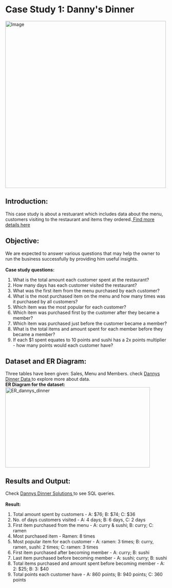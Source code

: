 # Case Study 1: Danny's Dinner
<img width="500" height="520" alt="Image" src="https://github.com/palak-kaur-sodhi/SQL-Challenges/assets/128562893/1b316671-b29a-4d06-8086-720973a93443">

## Introduction:
This case study is about a restuarant which includes data about the menu, customers visiting to the restaurant and items they ordered.<a href="https://8weeksqlchallenge.com/case-study-1/"> Find more details here </a>

## Objective:
We are expected to answer various questions that may help the owner to run the business successfully by providing him useful insights.
<br><br><b> Case study questions: </b> 
1. What is the total amount each customer spent at the restaurant?
2. How many days has each customer visited the restaurant?
3. What was the first item from the menu purchased by each customer?
4. What is the most purchased item on the menu and how many times was it purchased by all customers?
5. Which item was the most popular for each customer?
6. Which item was purchased first by the customer after they became a member?
7. Which item was purchased just before the customer became a member?
8. What is the total items and amount spent for each member before they became a member?
9. If each $1 spent equates to 10 points and sushi has a 2x points multiplier - how many points would each customer have?

## Dataset and ER Diagram:
Three tables have been given: Sales, Menu and Members. check <a href="https://github.com/palak-kaur-sodhi/SQL-Challenges/blob/main/Dannys_dinner/create_dannys_dinner.sql"> Dannys Dinner Data </a> to explore more about data.
<br><b> ER Diagram for the dataset: </b>
<br><img width="450" height ="250" alt="ER_dannys_dinner" src="https://github.com/palak-kaur-sodhi/SQL-Challenges/assets/128562893/f369755f-1a42-49b2-b74b-175372c9f91d">


## Results and Output:
Check <a href="https://github.com/palak-kaur-sodhi/SQL-Challenges/blob/main/Dannys_dinner/dannys_dinner.sql"> Dannys Dinner Solutions </a> to see SQL queries.
<br><br><b> Result: </b>
1. Total amount spent by customers - A: $76; B: $74; C: $36
2. No. of days customers visited - A: 4 days; B: 6 days, C: 2 days
3. First item purchased from the menu - A: curry & sushi; B: curry; C: ramen
4. Most purchased item - Ramen: 8 times
5. Most popular item for each customer - A: ramen: 3 times; B: curry, ramen, sushi: 2 times; C: ramen: 3 times
6. First item purchased after becoming member - A: curry; B: sushi
7. Last item purchased before becoming member - A: sushi; curry; B: sushi
8. Total items purchased and amount spent before becoming member - A: 2: $25; B: 3: $40
9. Total points each customer have - A: 860 points; B: 940 points; C: 360 points
